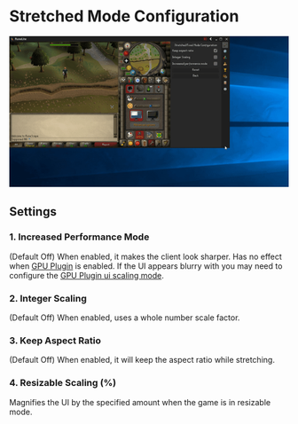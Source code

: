 # Stretched Mode Configuration

![Client View](img/stretched-mode/stretched_mode_example.gif)

## Settings

### 1. Increased Performance Mode

(Default Off) When enabled, it makes the client look sharper. Has no effect when [GPU Plugin](https://github.com/runelite/runelite/wiki/GPU#ui-scaling-mode) is enabled. If the UI appears blurry with you may need to configure the [GPU Plugin ui scaling mode](https://github.com/runelite/runelite/wiki/GPU#ui-scaling-mode).

### 2. Integer Scaling

(Default Off) When enabled, uses a whole number scale factor.

### 3. Keep Aspect Ratio

(Default Off) When enabled, it will keep the aspect ratio while stretching.

### 4. Resizable Scaling (%)

Magnifies the UI by the specified amount when the game is in resizable mode.
